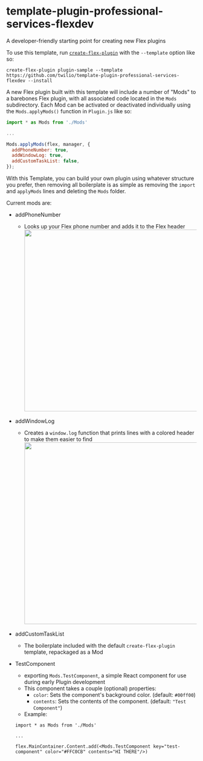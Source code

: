 # template-plugin-professional-services-flexdev
A developer-friendly starting point for creating new Flex plugins

To use this template, run [`create-flex-plugin`](https://github.com/twilio/flex-plugin-builder/tree/master/packages/create-flex-plugin) with the `--template` option like so:
```
create-flex-plugin plugin-sample --template https://github.com/twilio/template-plugin-professional-services-flexdev --install
```

A new Flex plugin built with this template will include a number of "Mods" to a barebones Flex plugin, with all associated code located in the `Mods` subdirectory. Each Mod can be activated or deactivated individually using the `Mods.applyMods()` function in `Plugin.js` like so:

```javascript
import * as Mods from './Mods'

...

Mods.applyMods(flex, manager, {
  addPhoneNumber: true,
  addWindowLog: true,
  addCustomTaskList: false,
});
```

With this Template, you can build your own plugin using whatever structure you prefer, then removing all boilerplate is as simple as removing the `import` and `applyMods` lines and deleting the `Mods` folder.

Current mods are: 
- addPhoneNumber
  - Looks up your Flex phone number and adds it to the Flex header
    <img src="https://github.com/twilio/template-plugin-professional-services-flexdev/blob/media/addPhoneNumber.png" width="480">
- addWindowLog
  - Creates a `window.log` function that prints lines with a colored header to make them easier to find
    <img src="https://github.com/twilio/template-plugin-professional-services-flexdev/blob/media/addWindowLog.png" width="480">
- addCustomTaskList
  - The boilerplate included with the default `create-flex-plugin` template, repackaged as a Mod
- TestComponent
    - exporting `Mods.TestComponent`, a simple React component for use during early Plugin development
    - This component takes a couple (optional) properties:
        - `color`: Sets the component's background color. (default: `#00ff00`)
        - `contents`: Sets the contents of the component. (default: `"Test Component"`)
    - Example:

    ```
    import * as Mods from './Mods'

    ...

    flex.MainContainer.Content.add(<Mods.TestComponent key="test-component" color="#FFC0CB" contents="HI THERE"/>)
    ```
